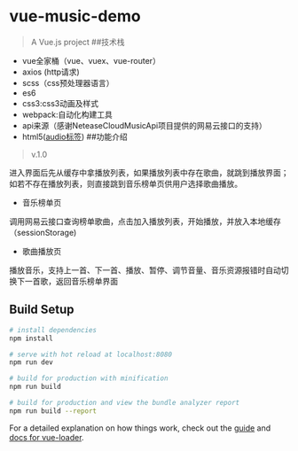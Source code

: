 # vue-music-demo

> A Vue.js project
##技术栈
+ vue全家桶（vue、vuex、vue-router）
+ axios (http请求)
+ scss（css预处理器语言）
+ es6
+ css3:css3动画及样式
+ webpack:自动化构建工具
+ api来源（感谢NeteaseCloudMusicApi项目提供的网易云接口的支持）
+ html5([audio标签](http://www.runoob.com/tags/ref-av-dom.html))
##功能介绍
>v.1.0

进入界面后先从缓存中拿播放列表，如果播放列表中存在歌曲，就跳到播放界面；
如若不存在播放列表，则直接跳到音乐榜单页供用户选择歌曲播放。

+ 音乐榜单页

 调用网易云接口查询榜单歌曲，点击加入播放列表，开始播放，并放入本地缓存（sessionStorage)
 
+ 歌曲播放页

 播放音乐，支持上一首、下一首、播放、暂停、调节音量、音乐资源报错时自动切换下一首歌，返回音乐榜单界面
## Build Setup

``` bash
# install dependencies
npm install

# serve with hot reload at localhost:8080
npm run dev

# build for production with minification
npm run build

# build for production and view the bundle analyzer report
npm run build --report
```

For a detailed explanation on how things work, check out the [guide](http://vuejs-templates.github.io/webpack/) and [docs for vue-loader](http://vuejs.github.io/vue-loader).
